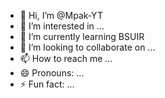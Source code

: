 - 👋 Hi, I’m @Mpak-YT
- 👀 I’m interested in ...
- 🌱 I’m currently learning BSUIR
- 💞️ I’m looking to collaborate on ...
- 📫 How to reach me ...
- 😄 Pronouns: ...
- ⚡ Fun fact: ...

<!---
Mpak-YT/Mpak-YT is a ✨ special ✨ repository because its `README.md` (this file) appears on your GitHub profile.
You can click the Preview link to take a look at your changes.
--->
